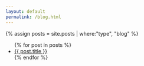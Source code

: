 ```yaml
---
layout: default
permalink: /blog.html
---
```


{% assign posts = site.posts | where:"type", "blog" %}

<ul>
{% for post in posts %}
<li>
<a href="{{ site.url }}{{site.baseurl}}{{ post.url }}">{{ post.title }}</a>
</li>
{% endfor %}
<ul>

